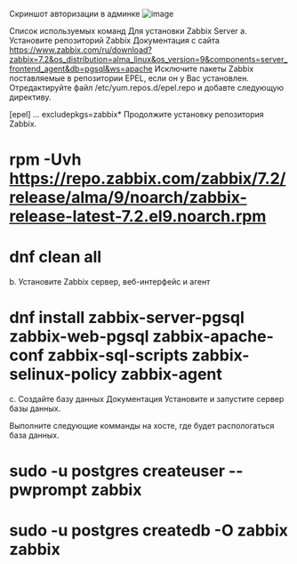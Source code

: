 Скриншот авторизации в админке 
![image](https://github.com/user-attachments/assets/d10c7e2f-e376-4a7f-8761-9ea09ccb57fe)

Список используемых команд 
Для установки Zabbix Server 
a. Установите репозиторий Zabbix
Документация с сайта  https://www.zabbix.com/ru/download?zabbix=7.2&os_distribution=alma_linux&os_version=9&components=server_frontend_agent&db=pgsql&ws=apache
Исключите пакеты Zabbix поставляемые в репозитории EPEL, если он у Вас установлен. Отредактируйте файл /etc/yum.repos.d/epel.repo и добавте следующую директиву.

[epel]
...
excludepkgs=zabbix*
Продолжите установку репозитория Zabbix.

# rpm -Uvh https://repo.zabbix.com/zabbix/7.2/release/alma/9/noarch/zabbix-release-latest-7.2.el9.noarch.rpm
# dnf clean all
b. Установите Zabbix сервер, веб-интерфейс и агент
# dnf install zabbix-server-pgsql zabbix-web-pgsql zabbix-apache-conf zabbix-sql-scripts zabbix-selinux-policy zabbix-agent
c. Создайте базу данных
Документация
Установите и запустите сервер базы данных.

Выполните следующие комманды на хосте, где будет распологаться база данных.

# sudo -u postgres createuser --pwprompt zabbix
# sudo -u postgres createdb -O zabbix zabbix
